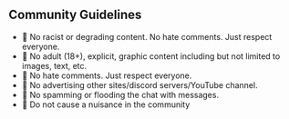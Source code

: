 ## Community Guidelines

* 🛑 No racist or degrading content. No hate comments. Just respect everyone.
* 🛑 No adult (18+), explicit, graphic content including but not limited to images, text, etc. 
* 🛑 No hate comments. Just respect everyone.
* 🛑 No advertising other sites/discord servers/YouTube channel.
* 🛑 No spamming or flooding the chat with messages.
* 🛑 Do not cause a nuisance in the community 
